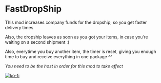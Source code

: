 # FastDropShip

This mod increases company funds for the dropship, so you get faster delivery times.

Also, the dropship leaves as soon as you got your items, in case you're waiting on a second shipment :)

Also, everytime you buy another item, the timer is reset, giving you enough time to buy and receive everything in one
package ^^

*You need to be the host in order for this mod to take effect*

[![ko-fi](https://ko-fi.com/img/githubbutton_sm.svg)](https://ko-fi.com/P5P6ZWLCY)
